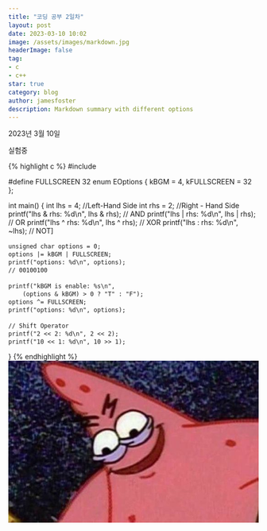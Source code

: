 ```yaml
---
title: "코딩 공부 2일차"
layout: post
date: 2023-03-10 10:02
image: /assets/images/markdown.jpg
headerImage: false
tag:
- c
- c++
star: true
category: blog
author: jamesfoster
description: Markdown summary with different options
---
```



2023년 3월 10일

실험중 

{% highlight c %}
#include <iostream>

#define FULLSCREEN 32
enum EOptions { kBGM = 4, kFULLSCREEN = 32 };


int main()
{
    int lhs = 4; //Left-Hand Side
    int rhs = 2; //Right - Hand Side
    printf("lhs & rhs: %d\n", lhs & rhs);  // AND
    printf("lhs | rhs: %d\n", lhs | rhs);  // OR
    printf("lhs ^ rhs: %d\n", lhs ^ rhs);  // XOR
    printf("lhs : rhs: %d\n", ~lhs);      // NOT]

    unsigned char options = 0;
    options |= kBGM | FULLSCREEN; 
    printf("options: %d\n", options);
    // 00100100

    printf("kBGM is enable: %s\n",
        (options & kBGM) > 0 ? "T" : "F");
    options ^= FULLSCREEN;
    printf("options: %d\n", options);

    // Shift Operator
    printf("2 << 2: %d\n", 2 << 2);
    printf("10 << 1: %d\n", 10 >> 1);
}
{% endhighlight %}
![Markdown Image][Test]




[Test]: /assets/images/profile.jpg